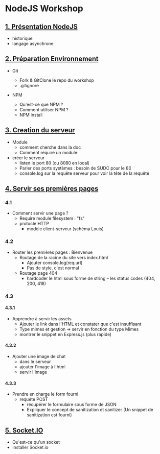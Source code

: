 # NodeJS Workshop

## [1. Présentation NodeJS](/Parcours/1.%20Introduction%20à%20Node.js.md)

- historique
- langage asynchrone

## [2. Préparation Environnement](/Parcours/2.%20Mise%20en%20place%20de%20l’environnement.md)


- Git
  - Fork & GitClone le repo du workshop
  - .gitignore

- NPM
  - Qu'est-ce que NPM ?
  - Comment utiliser NPM ?
  - NPM install

## [3. Creation du serveur](/Parcours/3.%20Création%20d’un%20premier%20serveur.md)

- Module
    - comment cherche dans la doc
    - Comment require un module
- créer le serveur
  - listen le port 80 (ou 8080 en local)
  - Parler des ports systèmes : besoin de SUDO pour le 80
  - console.log sur la requête serveur pour voir la tête de la requête

## [4. Servir ses premières pages](/Parcours/4.%20Routage.md)

### 4.1

- Comment servir une page ?
    - Require module filesystem : "fs"
    - protocle HTTP
        - modèle client-serveur (schéma Louis)

### 4.2

- Router les premières pages : Bienvenue
    - Routage de la racine du site vers index.html
        - Ajouter console.log(req.url)
        - Pas de style, c'est normal
    - Routage page 404
        - hardcoder le html sous forme de string
        – les status codes (404, 200, 418)


### 4.3

#### 4.3.1

- Apprendre à servir les assets
    - Ajouter le link dans l'HTML et constater que c'est insuffisant
    - Type mimes et gestion -> servir en fonction du type Mimes
    - montrer le snippet en Express.js (plus rapide)

#### 4.3.2

- Ajouter une image de chat
    - dans le serveur 
    - ajouter l'image à l'html
    - servir l'image

#### 4.3.3

- Prendre en charge le form fourni
    - requête POST
        - récupérer le formulaire sous forme de JSON
        - Expliquer le concept de sanitization et sanitizer (Un snippet de sanitization est fourni)
    
## [5. Socket.IO](/Parcours/5.%20Socket.IO.md)

- Qu'est-ce qu'un socket
- Installer Socket.io
